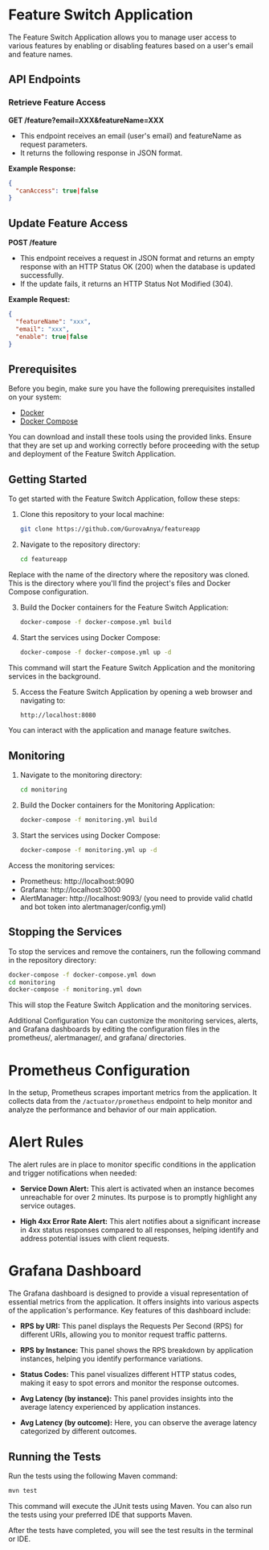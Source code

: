 # Feature Switch Application

The Feature Switch Application allows you to manage user access to various features by enabling or disabling features based on a user's email and feature names.

## API Endpoints

### Retrieve Feature Access

**GET /feature?email=XXX&featureName=XXX**

- This endpoint receives an email (user's email) and featureName as request parameters.
- It returns the following response in JSON format.

**Example Response:**

```json
{
  "canAccess": true|false
}
```

## Update Feature Access

**POST /feature**

- This endpoint receives a request in JSON format and returns an empty response with an HTTP Status OK (200) when the database is updated successfully.
- If the update fails, it returns an HTTP Status Not Modified (304).

**Example Request:**

```json
{
  "featureName": "xxx",
  "email": "xxx",
  "enable": true|false
}
```

## Prerequisites

Before you begin, make sure you have the following prerequisites installed on your system:

- [Docker](https://www.docker.com/get-started)
- [Docker Compose](https://docs.docker.com/compose/install/)

You can download and install these tools using the provided links. Ensure that they are set up and working correctly before proceeding with the setup and deployment of the Feature Switch Application.

## Getting Started

To get started with the Feature Switch Application, follow these steps:

1. Clone this repository to your local machine:

    ```bash
   git clone https://github.com/GurovaAnya/featureapp

2. Navigate to the repository directory:

    ```bash
    cd featureapp

Replace <repository-directory> with the name of the directory where the repository was cloned. This is the directory where you'll find the project's files and Docker Compose configuration.

3. Build the Docker containers for the Feature Switch Application:

    ```bash
    docker-compose -f docker-compose.yml build

4. Start the services using Docker Compose:

    ```bash
    docker-compose -f docker-compose.yml up -d
   
This command will start the Feature Switch Application and the monitoring services in the background.

5. Access the Feature Switch Application by opening a web browser and navigating to:

    ```bash
    http://localhost:8080

You can interact with the application and manage feature switches.

## Monitoring

1. Navigate to the monitoring directory:

    ```bash
    cd monitoring

2. Build the Docker containers for the Monitoring Application:

    ```bash
    docker-compose -f monitoring.yml build

3. Start the services using Docker Compose:

    ```bash
    docker-compose -f monitoring.yml up -d

Access the monitoring services:

- Prometheus: http://localhost:9090
- Grafana: http://localhost:3000
- AlertManager: http://localhost:9093/ (you need to provide valid chatId and bot token into alertmanager/config.yml)

## Stopping the Services
To stop the services and remove the containers, run the following command in the repository directory:

```bash
docker-compose -f docker-compose.yml down
cd monitoring
docker-compose -f monitoring.yml down
```


This will stop the Feature Switch Application and the monitoring services.

Additional Configuration
You can customize the monitoring services, alerts, and Grafana dashboards by editing the configuration files in the prometheus/, alertmanager/, and grafana/ directories.

# Prometheus Configuration

In the setup, Prometheus scrapes important metrics from the application. It collects data from the `/actuator/prometheus` endpoint to help monitor and analyze the performance and behavior of our main application.

# Alert Rules

The alert rules are in place to monitor specific conditions in the application and trigger notifications when needed:

- **Service Down Alert:** This alert is activated when an instance becomes unreachable for over 2 minutes. Its purpose is to promptly highlight any service outages.

- **High 4xx Error Rate Alert:** This alert notifies about a significant increase in 4xx status responses compared to all responses, helping identify and address potential issues with client requests.

# Grafana Dashboard

The Grafana dashboard is designed to provide a visual representation of essential metrics from the application. It offers insights into various aspects of the application's performance. Key features of this dashboard include:

- **RPS by URI:** This panel displays the Requests Per Second (RPS) for different URIs, allowing you to monitor request traffic patterns.

- **RPS by Instance:** This panel shows the RPS breakdown by application instances, helping you identify performance variations.

- **Status Codes:** This panel visualizes different HTTP status codes, making it easy to spot errors and monitor the response outcomes.

- **Avg Latency (by instance):** This panel provides insights into the average latency experienced by application instances.

- **Avg Latency (by outcome):** Here, you can observe the average latency categorized by different outcomes.

## Running the Tests

Run the tests using the following Maven command:

```bash
mvn test
```

This command will execute the JUnit tests using Maven. You can also run the tests using your preferred IDE that supports Maven.

After the tests have completed, you will see the test results in the terminal or IDE.
